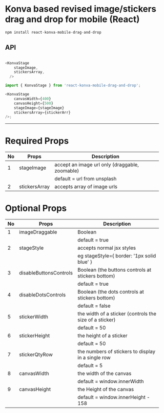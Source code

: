 # Konva based revised image/stickers drag and drop for mobile (React)

```js
npm install react-konva-mobile-drag-and-drop
```

## API

```js

<KonvaStage
	stageImage,
	stickersArray,
  />
```

```js
import { KonvaStage } from 'react-konva-mobile-drag-and-drop';

<KonvaStage
	canvasWidth={400}
	canvasHeight={500}
	stageImage={stageImage}
	stickersArray={stickerArr}
/>;
```

---

# Required Props

| No  | Props         | Description                                    |
| --- | ------------- | ---------------------------------------------- |
| 1   | stageImage    | accept an image url only (draggable, zoomable) |
|     |               | default = url from unsplash                    |
| 2   | stickersArray | accepts array of image urls                    |

# Optional Props

| No  | Props                  | Description                                             |
| --- | ---------------------- | ------------------------------------------------------- |
| 1   | imageDraggable         | Boolean                                                 |
|     |                        | default = true                                          |
| 2   | stageStyle             | accepts normal jsx styles                               |
|     |                        | eg stageStyle={ border: '1px solid blue' }              |
| 3   | disableButtonsControls | Boolean (the buttons controls at stickers bottom)       |
|     |                        | default = true                                          |
| 4   | disableDotsControls    | Boolean (the dots controls at stickers bottom)          |
|     |                        | default = false                                         |
| 5   | stickerWidth           | the width of a sticker (controls the size of a sticker) |
|     |                        | default = 50                                            |
| 6   | stickerHeight          | the height of a sticker                                 |
|     |                        | default = 50                                            |
| 7   | stickerQtyRow          | the numbers of stickers to display in a single row      |
|     |                        | default = 5                                             |
| 8   | canvasWidth            | the width of the canvas                                 |
|     |                        | default = window.innerWidth                             |
| 9   | canvasHeight           | the Height of the canvas                                |
|     |                        | default = window.innerHeight - 158                      |
